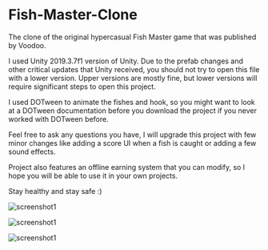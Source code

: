 # Fish-Master-Clone
The clone of the original hypercasual Fish Master game that was published by Voodoo.

I used Unity 2019.3.7f1 version of Unity. Due to the prefab changes and other critical updates that Unity received, you should not try to open this file with a lower version. Upper versions are mostly fine, but lower versions will require significant steps to open this project.

I used DOTween to animate the fishes and hook, so you might want to look at a DOTween documentation before you download the project if you never worked with DOTween before.

Feel free to ask any questions you have, I will upgrade this project with few minor changes like adding a score UI when a fish is caught or adding a few sound effects. 

Project also features an offline earning system that you can modify, so I hope you will be able to use it in your own projects.

Stay healthy and stay safe :)

![screenshot1](https://i.hizliresim.com/yNvDxI.jpg)

![screenshot1](https://i.hizliresim.com/XLeBJg.jpg)

![screenshot1](https://i.hizliresim.com/BY6SAP.jpg)
